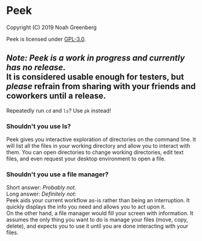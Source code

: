 # Peek

Copyright (C) 2019  Noah Greenberg

Peek is licensed under [GPL-3.0](https://www.gnu.org/licenses/gpl-3.0.en.html).

***Note: Peek is a work in progress and currently has no release.***  
It is considered usable enough for testers, but *please* refrain from sharing with your friends and coworkers until a release.
---

Repeatedly run `cd` and `ls`?  Use `pk` instead!

### Shouldn't you use ls?

Peek gives you interactive exploration of directories on the command line.  It will list all the files in your working directory and allow you to interact with them.  You can open directories to change working directories, edit text files, and even request your desktop environment to open a file.

### Shouldn't you use a file manager?

Short answer: *Probably not.*  
Long answer:  *Definitely not:*  
Peek aids your current workflow as-is rather than being an interruption.  It quickly displays the info you need and allows you to act upon it.  
On the other hand, a file manager would fill your screen with information.  It assumes the only thing you want to do is manage your files (move, copy, delete), and expects you to use it until you are done interacting with your files.
